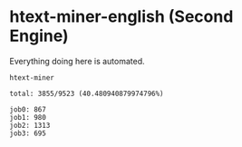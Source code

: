 # htext-miner-english (Second Engine)

Everything doing here is automated.

```
htext-miner

total: 3855/9523 (40.480940879974796%)

job0: 867
job1: 980
job2: 1313
job3: 695
```